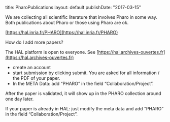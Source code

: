 title: PharoPublicationslayout: defaultpublishDate: "2017-03-15"We are collecting all scientific literature that involves Pharo in some way. Both publications about Pharo or those using Pharo are ok.[https://hal.inria.fr/PHARO](https://hal.inria.fr/PHARO)How do I add more papers?The HAL platform is open to everyone. See [https://hal.archives-ouvertes.fr](https://hal.archives-ouvertes.fr)- create an account- start submission by clicking submit. You are asked for all information / the PDF of your paper.- In the META Data: add “PHARO” in the field “Collaboration/Project”.After the paper is validated, it will show up in the PHARO collection around one day later.If your paper is already in HAL: just modify the meta data and add  “PHARO” in the field “Collaboration/Project”.